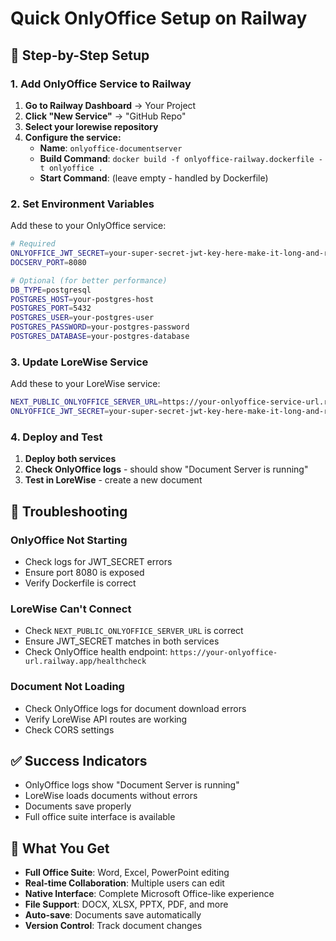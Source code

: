 # Quick OnlyOffice Setup on Railway

## 🚀 Step-by-Step Setup

### 1. Add OnlyOffice Service to Railway

1. **Go to Railway Dashboard** → Your Project
2. **Click "New Service"** → "GitHub Repo" 
3. **Select your lorewise repository**
4. **Configure the service:**
   - **Name**: `onlyoffice-documentserver`
   - **Build Command**: `docker build -f onlyoffice-railway.dockerfile -t onlyoffice .`
   - **Start Command**: (leave empty - handled by Dockerfile)

### 2. Set Environment Variables

Add these to your OnlyOffice service:

```bash
# Required
ONLYOFFICE_JWT_SECRET=your-super-secret-jwt-key-here-make-it-long-and-random-12345
DOCSERV_PORT=8080

# Optional (for better performance)
DB_TYPE=postgresql
POSTGRES_HOST=your-postgres-host
POSTGRES_PORT=5432
POSTGRES_USER=your-postgres-user
POSTGRES_PASSWORD=your-postgres-password
POSTGRES_DATABASE=your-postgres-database
```

### 3. Update LoreWise Service

Add these to your LoreWise service:

```bash
NEXT_PUBLIC_ONLYOFFICE_SERVER_URL=https://your-onlyoffice-service-url.railway.app
ONLYOFFICE_JWT_SECRET=your-super-secret-jwt-key-here-make-it-long-and-random-12345
```

### 4. Deploy and Test

1. **Deploy both services**
2. **Check OnlyOffice logs** - should show "Document Server is running"
3. **Test in LoreWise** - create a new document

## 🔧 Troubleshooting

### OnlyOffice Not Starting
- Check logs for JWT_SECRET errors
- Ensure port 8080 is exposed
- Verify Dockerfile is correct

### LoreWise Can't Connect
- Check `NEXT_PUBLIC_ONLYOFFICE_SERVER_URL` is correct
- Ensure JWT_SECRET matches in both services
- Check OnlyOffice health endpoint: `https://your-onlyoffice-url.railway.app/healthcheck`

### Document Not Loading
- Check OnlyOffice logs for document download errors
- Verify LoreWise API routes are working
- Check CORS settings

## ✅ Success Indicators

- OnlyOffice logs show "Document Server is running"
- LoreWise loads documents without errors
- Documents save properly
- Full office suite interface is available

## 🎯 What You Get

- **Full Office Suite**: Word, Excel, PowerPoint editing
- **Real-time Collaboration**: Multiple users can edit
- **Native Interface**: Complete Microsoft Office-like experience
- **File Support**: DOCX, XLSX, PPTX, PDF, and more
- **Auto-save**: Documents save automatically
- **Version Control**: Track document changes
